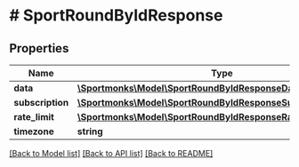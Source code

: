 # # SportRoundByIdResponse

## Properties

Name | Type | Description | Notes
------------ | ------------- | ------------- | -------------
**data** | [**\Sportmonks\Model\SportRoundByIdResponseData**](SportRoundByIdResponseData.md) |  | [optional]
**subscription** | [**\Sportmonks\Model\SportRoundByIdResponseSubscriptionInner[]**](SportRoundByIdResponseSubscriptionInner.md) |  | [optional]
**rate_limit** | [**\Sportmonks\Model\SportRoundByIdResponseRateLimit**](SportRoundByIdResponseRateLimit.md) |  | [optional]
**timezone** | **string** |  | [optional]

[[Back to Model list]](../../README.md#models) [[Back to API list]](../../README.md#endpoints) [[Back to README]](../../README.md)
